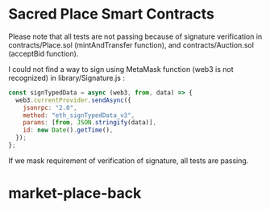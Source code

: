 # Sacred Place Smart Contracts

Please note that all tests are not passing because of signature verification in contracts/Place.sol (mintAndTransfer function), and contracts/Auction.sol (acceptBid function).

I could not find a way to sign using MetaMask function (web3 is not recognized) in library/Signature.js :

```js
const signTypedData = async (web3, from, data) => {
  web3.currentProvider.sendAsync({
    jsonrpc: "2.0",
    method: "eth_signTypedData_v3",
    params: [from, JSON.stringify(data)],
    id: new Date().getTime(),
  });
};
```

If we mask requirement of verification of signature, all tests are passing.
# market-place-back
